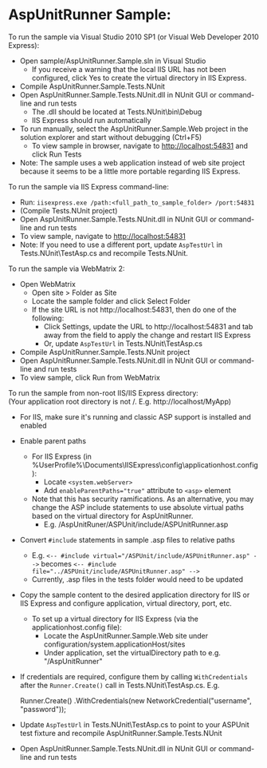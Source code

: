 # AspUnitRunner Sample:


To run the sample via Visual Studio 2010 SP1 (or Visual Web Developer 2010 
Express):

* Open sample/AspUnitRunner.Sample.sln in Visual Studio
	- If you receive a warning that the local IIS URL has not been 
	  configured, click Yes to create the virtual directory in IIS Express.
* Compile AspUnitRunner.Sample.Tests.NUnit
* Open AspUnitRunner.Sample.Tests.NUnit.dll in NUnit GUI or command-line and 
  run tests
	- The .dll should be located at Tests.NUnit\bin\Debug
	- IIS Express should run automatically
* To run manually, select the AspUnitRunner.Sample.Web project in the 
  solution explorer and start without debugging (Ctrl+F5)
	- To view sample in browser, navigate to <http://localhost:54831> and 
	  click Run Tests
* Note: The sample uses a web application instead of web site project because
  it seems to be a little more portable regarding IIS Express.


To run the sample via IIS Express command-line:

* Run: `iisexpress.exe /path:<full_path_to_sample_folder> /port:54831`
* (Compile Tests.NUnit project)
* Open AspUnitRunner.Sample.Tests.NUnit.dll in NUnit GUI or command-line and 
  run tests
* To view sample, navigate to <http://localhost:54831>
* Note: If you need to use a different port, update `AspTestUrl` in 
  Tests.NUnit\TestAsp.cs and recompile Tests.NUnit.


To run the sample via WebMatrix 2:

* Open WebMatrix
	- Open site > Folder as Site
	- Locate the sample folder and click Select Folder
	- If the site URL is not http://localhost:54831, then do one of the 
	  following:
		+ Click Settings, update the URL to http://localhost:54831 and tab 
		  away from the field to apply the change and restart IIS Express
		+ Or, update `AspTestUrl` in Tests.NUnit\TestAsp.cs
* Compile AspUnitRunner.Sample.Tests.NUnit project
* Open AspUnitRunner.Sample.Tests.NUnit.dll in NUnit GUI or command-line and 
  run tests
* To view sample, click Run from WebMatrix


To run the sample from non-root IIS/IIS Express directory:  
(Your application root directory is not /. E.g. http://localhost/MyApp)

* For IIS, make sure it's running and classic ASP support is installed and
  enabled
* Enable parent paths
	- For IIS Express (in 
	  %UserProfile%\Documents\IISExpress\config\applicationhost.config):
		+ Locate `<system.webServer>`
		+ Add `enableParentPaths="true"` attribute to `<asp>` element
	- Note that this has security ramifications. As an alternative, you may 
	  change the ASP include statements to use absolute virtual paths based 
	  on the virtual directory for AspUnitRunner.
		+ E.g. /AspUnitRuner/ASPUnit/include/ASPUnitRunner.asp
* Convert `#include` statements in sample .asp files to relative paths
	- E.g. `<-- #include virtual="/ASPUnit/include/ASPUnitRunner.asp" -->` 
	  becomes `<-- #include file="../ASPUnit/include/ASPUnitRunner.asp" -->`
	- Currently, .asp files in the tests folder would need to be updated
* Copy the sample content to the desired application directory for IIS or IIS
  Express and configure application, virtual directory, port, etc.
	- To set up a virtual directory for IIS Express (via the 
	  applicationhost.config file):
		+ Locate the AspUnitRunner.Sample.Web site under 
		  configuration/system.applicationHost/sites
		+ Under application, set the virtualDirectory path to e.g. 
		  "/AspUnitRunner"
* If credentials are required, configure them by calling `WithCredentials` 
  after the `Runner.Create()` call in Tests.NUnit\TestAsp.cs. E.g.

	Runner.Create()
		.WithCredentials(new NetworkCredential("username", "password"));

* Update `AspTestUrl` in Tests.NUnit\TestAsp.cs to point to your ASPUnit test
  fixture and recompile AspUnitRunner.Sample.Tests.NUnit
* Open AspUnitRunner.Sample.Tests.NUnit.dll in NUnit GUI or command-line and 
  run tests
